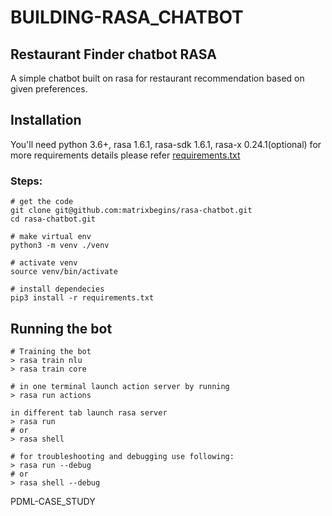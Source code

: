 # BUILDING-RASA_CHATBOT
## Restaurant Finder chatbot RASA

A simple chatbot built on rasa for restaurant recommendation based on given preferences.

## Installation
You'll need python 3.6+, rasa 1.6.1, rasa-sdk 1.6.1, rasa-x 0.24.1(optional)
for more requirements details please refer [requirements.txt](requirements.txt)

### Steps:

```
# get the code
git clone git@github.com:matrixbegins/rasa-chatbot.git
cd rasa-chatbot.git

# make virtual env
python3 -m venv ./venv

# activate venv
source venv/bin/activate

# install dependecies
pip3 install -r requirements.txt

```

## Running the bot
```
# Training the bot
> rasa train nlu
> rasa train core

# in one terminal launch action server by running
> rasa run actions

in different tab launch rasa server
> rasa run
# or
> rasa shell

# for troubleshooting and debugging use following:
> rasa run --debug
# or
> rasa shell --debug

```

PDML-CASE_STUDY
